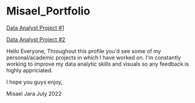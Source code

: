# Misael_Portfolio

[Data Analyst Project #1](https://github.com/misaelanton/Misael_Portfolio/blob/main/Annual%20Car%20Sales%20at%20Mexico%202021.ipynb)


[Data Analyst Project #2](https://github.com/misaelanton/Misael_Portfolio/blob/main/Helmholtz%20Analysis.ipynb)

Hello Everyone, 
Throughout this profile you'd see some of my personal/academic projects in which I have worked on. 
I'm constantly working to improve my data analytic skills and visuals so any feedback is highly appriciated. 

I hope you guys enjoy,

Misael Jara
July 2022
